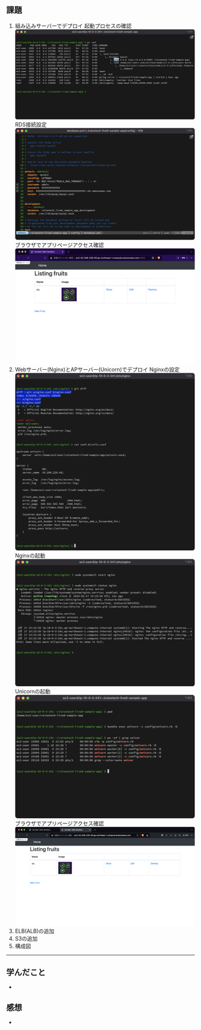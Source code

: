 ## 課題
1. 組み込みサーバーでデプロイ
    起動プロセスの確認
    ![](img/lec5/1-1.png)
    RDS接続設定
    ![](img/lec5/1-2.png)
    ブラウザでアプリページアクセス確認
    ![](img/lec5/1-3.png)
1. Webサーバー(Nginx)とAPサーバー(Unicorn)でデプロイ
    Nginxの設定
    ![](img/lec5/2-1.png)
    Nginxの起動
    ![](img/lec5/2-2.png)
    Unicornの起動
    ![](img/lec5/2-3.png)
    ブラウザでアプリページアクセス確認
    ![](img/lec5/2-4.png)
1. ELB(ALB)の追加
1. S3の追加
1. 構成図

---

## 学んだこと
-

## 感想
-


